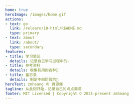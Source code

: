 ```yaml
---
home: true
heroImage: /images/home.gif
actions:
- text: go
  link: /relearn/10-html/README.md
  type: primary
- text: about
  link: /about/
  type: secondary
features:
- title: 学习笔记
  details: 记录自己学习过程中的💧
- title: 参考资料
  details: 收集有用的各种📖
- title: 备忘录
  details: 制定不同阶段的🚩
heroText: zmheang の 資源庫
tagline: 从此刻开始，记录自己的点点滴滴
footer: MIT Licensed | Copyright © 2021-present zmheang
---
```



